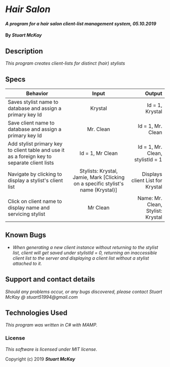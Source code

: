 # _Hair Salon_

#### _A program for a hair salon client-list management system, 05.10.2019_

#### By _Stuart McKay_

## Description
_This program creates client-lists for distinct (hair) stylists_

## Specs

| Behavior | Input | Output |
| ------------- |:-------------:| -----:|
| Saves stylist name to database and assign a primary key Id | Krystal | Id = 1, Krystal  |
| Save client name to database and assign a primary key Id | Mr. Clean | Id = 1, Mr. Clean |
| Add stylist primary key to client table and use it as a foreign key to separate client lists |Id = 1, Mr Clean | Id = 1, Mr. Clean, stylistId = 1 |
| Navigate by clicking to display a stylist's client list | Stylists: Krystal, Jamie, Mark [Clicking on a specific stylist's name (Krystal)]  | Displays client List for Krystal |
| Click on client name to display name and servicing stylist | Mr Clean | Name: Mr. Clean, Stylist: Krystal |


## Known Bugs

* _When generating a new client instance without returning to the stylist list, client will get saved under stylistId = 0, returning an inaccessible client list to the server and displaying a client list without a stylist attached to it._

## Support and contact details

_Should any problems occur, or any bugs discovered, please contact Stuart McKay @ stuart51994@gmail.com_

## Technologies Used

_This program was written in C# with MAMP._

### License

*This software is licensed under MIT license.*

Copyright (c) 2019 **_Stuart McKay_**
